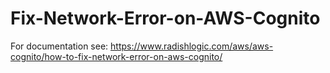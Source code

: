 # Fix-Network-Error-on-AWS-Cognito

For documentation see: https://www.radishlogic.com/aws/aws-cognito/how-to-fix-network-error-on-aws-cognito/

